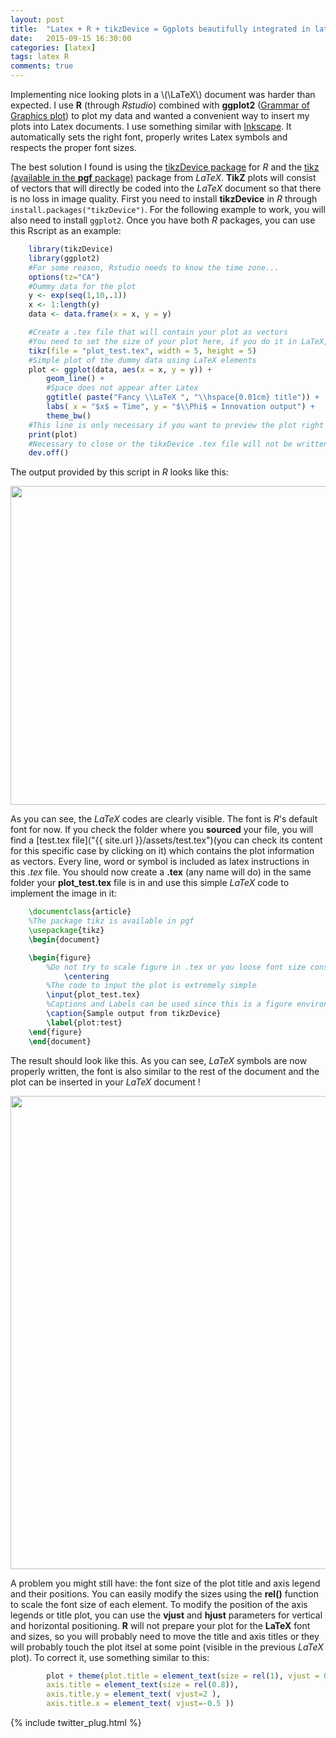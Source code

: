 ```yaml
---
layout: post
title:  "Latex + R + tikzDevice = Ggplots beautifully integrated in latex documents"
date:   2015-09-15 16:30:00
categories: [latex]
tags: latex R
comments: true
---
```


Implementing nice looking plots in a \\(\LaTeX\\) document was harder than expected. I use **R** (through *Rstudio*) combined with **ggplot2** ([Grammar of Graphics plot](http://ggplot2.org/)) to plot my data and wanted a convenient way to insert my plots into Latex documents. I use something similar with [Inkscape](https://www.ctan.org/tex-archive/info/svg-inkscape?lang=en). It automatically sets the right font, properly writes Latex symbols and respects the proper font sizes. 

The best solution I found is using the [tikzDevice package](https://github.com/yihui/tikzDevice) for *R* and the [tikz (available in the **pgf** package)](https://www.ctan.org/pkg/pgf?lang=en) package from *LaTeX*. **TikZ** plots will consist of vectors that will directly be coded into the *LaTeX* document so that there is no loss in image quality.
First you need to install **tikzDevice** in *R* through `install.packages("tikzDevice")`. For the following example to work, you will also need to install `ggplot2`.
Once you have both *R* packages, you can use this Rscript as an example:

```R
	library(tikzDevice)
	library(ggplot2)
	#For some reason, Rstudio needs to know the time zone...
	options(tz="CA")
	#Dummy data for the plot
	y <- exp(seq(1,10,.1))
	x <- 1:length(y)
	data <- data.frame(x = x, y = y)

	#Create a .tex file that will contain your plot as vectors
	#You need to set the size of your plot here, if you do it in LaTeX, font consistency with the rest of the document will be lost
	tikz(file = "plot_test.tex", width = 5, height = 5)
	#Simple plot of the dummy data using LaTeX elements
	plot <- ggplot(data, aes(x = x, y = y)) + 
		geom_line() +
		#Space does not appear after Latex
		ggtitle( paste("Fancy \\LaTeX ", "\\hspace{0.01cm} title")) +
		labs( x = "$x$ = Time", y = "$\\Phi$ = Innovation output") +
		theme_bw()
	#This line is only necessary if you want to preview the plot right after compiling
	print(plot)
	#Necessary to close or the tikxDevice .tex file will not be written
	dev.off()
```

The output provided by this script in *R* looks like this:

<div align="center">
<img src="{{ site.url }}/assets/2015-09-15-R-output-plot.png"style="width:569px;height:510px;">
</div>

As you can see, the *LaTeX* codes are clearly visible. The font is *R*'s default font for now. If you check the folder where you **sourced** your file, you will find a [test.tex file]("{{ site.url }}/assets/test.tex")(you can check its content for this specific case by clicking on it) which contains the plot information as vectors. Every line, word or symbol is included as latex instructions in this *.tex* file.
You should now create a **.tex** (any name will do) in the same folder your **plot_test.tex** file is in and use this simple *LaTeX* code to implement the image in it:

```Latex
	\documentclass{article}
	%The package tikz is available in pgf
	\usepackage{tikz}
	\begin{document}

	\begin{figure}
		%Do not try to scale figure in .tex or you loose font size consistency
	    	\centering
		%The code to input the plot is extremely simple
		\input{plot_test.tex}
		%Captions and Labels can be used since this is a figure environment
		\caption{Sample output from tikzDevice}
		\label{plot:test}
	\end{figure}
	\end{document}
```

The result should look like this. As you can see, *LaTeX* symbols are now properly written, the font is also similar to the rest of the document and the plot can be inserted in your *LaTeX* document !

<div align="center">
<img src="{{ site.url }}/assets/2015-09-15-Latex-output-plot.png"style="width:747px;height:757px;">
</div>

A problem you might still have: the font size of the plot title and axis legend and their positions.
You can easily modify the sizes using the **rel()** function to scale the font size of each element. To modify the position of the axis legends or title plot, you can use the **vjust** and **hjust** parameters for vertical and horizontal positioning. **R** will not prepare your plot for the **LaTeX** font and sizes, so you will probably need to move the title and axis titles or they will probably touch the plot itsel at some point (visible in the previous *LaTeX* plot). To correct it, use something similar to this:

```R
        plot + theme(plot.title = element_text(size = rel(1), vjust = 0), 
        axis.title = element_text(size = rel(0.8)),
        axis.title.y = element_text( vjust=2 ),
        axis.title.x = element_text( vjust=-0.5 ))
```
        
{% include twitter_plug.html %}

